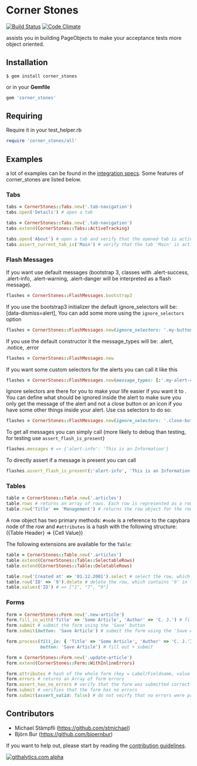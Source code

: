 # Corner Stones

[![Build Status](https://secure.travis-ci.org/senny/corner_stones.png)](http://travis-ci.org/senny/corner_stones)
[![Code Climate](https://codeclimate.com/badge.png)](https://codeclimate.com/github/senny/corner_stones)

assists you in building PageObjects to make your acceptance tests more object oriented.

## Installation

``` terminal
$ gem install corner_stones
```

or in your **Gemfile**

``` ruby
gem 'corner_stones'
```

## Requiring

Require it in your test_helper.rb

```ruby
require 'corner_stones/all'
```

## Examples

a lot of examples can be found in the [integration specs](https://github.com/senny/corner_stones/tree/master/spec/integration).
Some features of corner_stones are listed below.

### Tabs

```ruby
tabs = CornerStones::Tabs.new('.tab-navigation')
tabs.open('Details') # open a tab
```

```ruby
tabs = CornerStones::Tabs.new('.tab-navigation')
tabs.extend(CornerStones::Tabs::ActiveTracking)

tabs.open('About') # open a tab and verify that the opened tab is active
tabs.assert_current_tab_is('Main') # verify that the tab 'Main' is active
```

### Flash Messages

If you want use default messages (bootstrap 3, classes with .alert-success, .alert-info, .alert-warning, .alert-danger will be interpreted as a flash message).
```ruby
flashes = CornerStones::FlashMessages.bootstrap3
```
If you use the bootstrap3 initializer the default ignore_selectors will be: [data-dismiss=alert],
You can add some more using the ```ignore_selectors``` option
```ruby
flashes = CornerStones::FlashMessages.new(ignore_selectors: '.my-button-which-closes-the-alert')
```

If you use the default constructor it the message_types will be: .alert, .notice, .error
```ruby
flashes = CornerStones::FlashMessages.new
```

If you want some custom selectors for the alerts you can call it like this
```ruby
flashes = CornerStones::FlashMessages.new(message_types: [:'.my-alert-class-good', :'.my-alert-class-attention'])
```

Ignore selectors are there for you to make your life easier if you want it to .
You can define what should be ignored inside the alert to make sure you only get the message of the alert and not a close button or an icon if you have some other things inside your alert.
Use css selectors to do so:
```ruby
flashes = CornerStones::FlashMessages.new(ignore_selectors: '.close-button')
```

To get all messages you can simply call (more likely to debug than testing, for testing use ```assert_flash_is_present```)
```ruby
flashes.messages # => {'alert-info': 'This is an Information'}
```

To directly assert if a message is present you can call
```ruby
flashes.assert_flash_is_present(:'alert-info', 'This is an Information')
```

### Tables

```ruby
table = CornerStones::Table.new('.articles')
table.rows # returns an array of rows. Each row is represented as a row object.
table.row('Title' => 'Management') # returns the row object for the row with 'Management' in the 'Title' column
```

A row object has two primary methods: `#node` is a reference to the capybara node of the row and `#attributes` is a hash
with the following structure: ({Table Header} => {Cell Value})

The following extensions are available for the `Table`:

```ruby
table = CornerStones::Table.new('.articles')
table.extend(CornerStones::Table::SelectableRows)
table.extend(CornerStones::Table::DeletableRows)

table.row('Created at' => '01.12.2001').select # select the row, which has '01.12.2001' in the 'Created at' column
table.row('ID' => '9').delete # delete the row, which contains '9' in the 'ID' column
table.values('ID') # => ["1", "7", "9"]
```

### Forms

```ruby
form = CornerStones::Form.new('.new-article')
form.fill_in_with('Title' => 'Some Article', 'Author' => 'C. J.') # fill out the form
form.submit # submit the form using the 'Save' button
form.submit(button: 'Save Article') # submit the form using the 'Save Article' button

form.process(fill_in: { 'Title' => 'Some Article', 'Author' => 'C. J.'},
             button: 'Save Article') # fill out + submit
```

```ruby
form = CornerStones::Form.new('.update-article')
form.extend(CornerStones::Form::WithInlineErrors)

form.attributes # hash of the whole form (key = Label/Fieldname, value = value (seen by the user) eg. {'Title' => 'Some Article', 'Author' => 'C. J.'}
form.errors # returns an Array of form errors
form.assert_has_no_errors # verify that the form was submitted correctly
form.submit # verifies that the form has no errors
form.submit(assert_valid: false) # do not veirfy that no errors were present
```

## Contributors

* Michael Stämpfli (https://github.com/stmichael)
* Björn Bur (https://github.com/bjoernbur)

If you want to help out, please start by reading the [contribution guidelines](CONTRIBUTING.md).

[![githalytics.com alpha](https://cruel-carlota.pagodabox.com/101b5a36327228500581193f9d91dfe3 "githalytics.com")](http://githalytics.com/senny/corner_stones)
